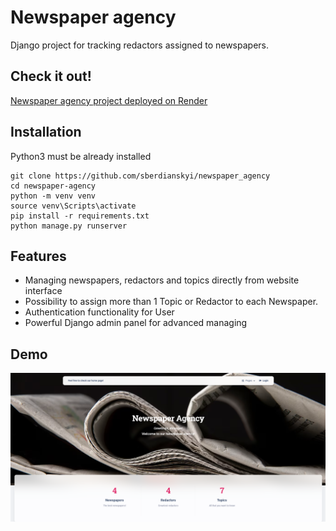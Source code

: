 # Newspaper agency

Django project for tracking redactors assigned to newspapers.

## Check it out!

[Newspaper agency project deployed on Render](https://newspaper-agency-9q2e.onrender.com)

## Installation

Python3 must be already installed

```shell
git clone https://github.com/sberdianskyi/newspaper_agency
cd newspaper-agency
python -m venv venv
source venv\Scripts\activate
pip install -r requirements.txt
python manage.py runserver
```

## Features

* Managing newspapers, redactors and topics directly from website interface
* Possibility to assign more than 1 Topic or Redactor to each Newspaper.
* Authentication functionality for User 
* Powerful Django admin panel for advanced managing

## Demo

![img.png](img.png)
